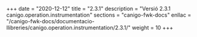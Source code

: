 +++
date        = "2020-12-12"
title       = "2.3.1"
description = "Versió 2.3.1 canigo.operation.instrumentation"
sections    = "canigo-fwk-docs"
enllac		= "/canigo-fwk-docs/documentacio-llibreries/canigo.operation.instrumentation/2.3.1/"
weight		= 10
+++
